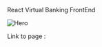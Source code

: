 React Virtual Banking FrontEnd 

![Hero](https://user-images.githubusercontent.com/102517842/180200518-2b43a4fa-8eca-47e7-9a57-756e101d831b.png)

Link to page : 
